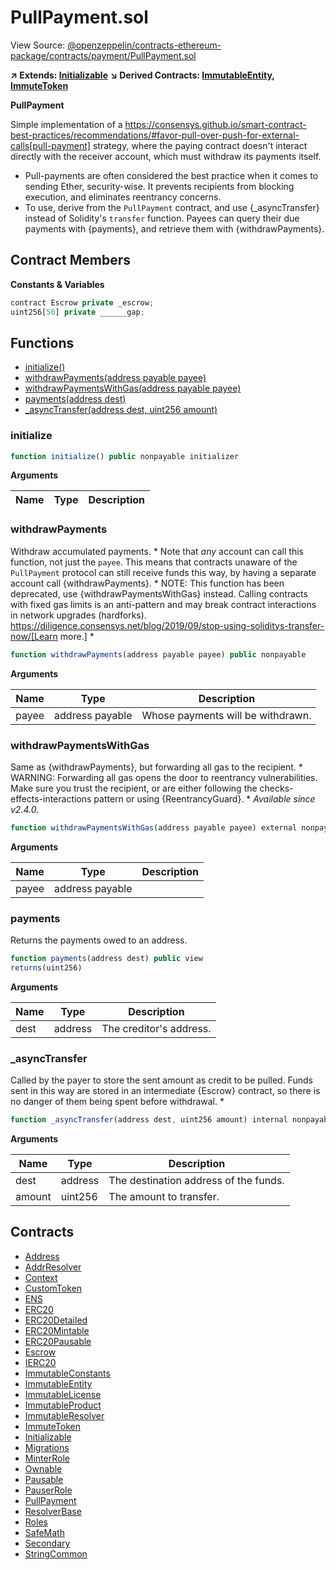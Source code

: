 # PullPayment.sol

View Source: [@openzeppelin/contracts-ethereum-package/contracts/payment/PullPayment.sol](../@openzeppelin/contracts-ethereum-package/contracts/payment/PullPayment.sol)

**↗ Extends: [Initializable](Initializable.md)**
**↘ Derived Contracts: [ImmutableEntity](ImmutableEntity.md), [ImmuteToken](ImmuteToken.md)**

**PullPayment**

Simple implementation of a
https://consensys.github.io/smart-contract-best-practices/recommendations/#favor-pull-over-push-for-external-calls[pull-payment]
strategy, where the paying contract doesn't interact directly with the
receiver account, which must withdraw its payments itself.
 * Pull-payments are often considered the best practice when it comes to sending
Ether, security-wise. It prevents recipients from blocking execution, and
eliminates reentrancy concerns.
 * To use, derive from the `PullPayment` contract, and use {_asyncTransfer}
instead of Solidity's `transfer` function. Payees can query their due
payments with {payments}, and retrieve them with {withdrawPayments}.

## Contract Members
**Constants & Variables**

```js
contract Escrow private _escrow;
uint256[50] private ______gap;

```

## Functions

- [initialize()](#initialize)
- [withdrawPayments(address payable payee)](#withdrawpayments)
- [withdrawPaymentsWithGas(address payable payee)](#withdrawpaymentswithgas)
- [payments(address dest)](#payments)
- [_asyncTransfer(address dest, uint256 amount)](#_asynctransfer)

### initialize

```js
function initialize() public nonpayable initializer 
```

**Arguments**

| Name        | Type           | Description  |
| ------------- |------------- | -----|

### withdrawPayments

Withdraw accumulated payments.
     * Note that _any_ account can call this function, not just the `payee`.
This means that contracts unaware of the `PullPayment` protocol can still
receive funds this way, by having a separate account call
{withdrawPayments}.
     * NOTE: This function has been deprecated, use {withdrawPaymentsWithGas}
instead. Calling contracts with fixed gas limits is an anti-pattern and
may break contract interactions in network upgrades (hardforks).
https://diligence.consensys.net/blog/2019/09/stop-using-soliditys-transfer-now/[Learn more.]
     *

```js
function withdrawPayments(address payable payee) public nonpayable
```

**Arguments**

| Name        | Type           | Description  |
| ------------- |------------- | -----|
| payee | address payable | Whose payments will be withdrawn. | 

### withdrawPaymentsWithGas

Same as {withdrawPayments}, but forwarding all gas to the recipient.
     * WARNING: Forwarding all gas opens the door to reentrancy vulnerabilities.
Make sure you trust the recipient, or are either following the
checks-effects-interactions pattern or using {ReentrancyGuard}.
     * _Available since v2.4.0._

```js
function withdrawPaymentsWithGas(address payable payee) external nonpayable
```

**Arguments**

| Name        | Type           | Description  |
| ------------- |------------- | -----|
| payee | address payable |  | 

### payments

Returns the payments owed to an address.

```js
function payments(address dest) public view
returns(uint256)
```

**Arguments**

| Name        | Type           | Description  |
| ------------- |------------- | -----|
| dest | address | The creditor's address. | 

### _asyncTransfer

Called by the payer to store the sent amount as credit to be pulled.
Funds sent in this way are stored in an intermediate {Escrow} contract, so
there is no danger of them being spent before withdrawal.
     *

```js
function _asyncTransfer(address dest, uint256 amount) internal nonpayable
```

**Arguments**

| Name        | Type           | Description  |
| ------------- |------------- | -----|
| dest | address | The destination address of the funds. | 
| amount | uint256 | The amount to transfer. | 

## Contracts

* [Address](Address.md)
* [AddrResolver](AddrResolver.md)
* [Context](Context.md)
* [CustomToken](CustomToken.md)
* [ENS](ENS.md)
* [ERC20](ERC20.md)
* [ERC20Detailed](ERC20Detailed.md)
* [ERC20Mintable](ERC20Mintable.md)
* [ERC20Pausable](ERC20Pausable.md)
* [Escrow](Escrow.md)
* [IERC20](IERC20.md)
* [ImmutableConstants](ImmutableConstants.md)
* [ImmutableEntity](ImmutableEntity.md)
* [ImmutableLicense](ImmutableLicense.md)
* [ImmutableProduct](ImmutableProduct.md)
* [ImmutableResolver](ImmutableResolver.md)
* [ImmuteToken](ImmuteToken.md)
* [Initializable](Initializable.md)
* [Migrations](Migrations.md)
* [MinterRole](MinterRole.md)
* [Ownable](Ownable.md)
* [Pausable](Pausable.md)
* [PauserRole](PauserRole.md)
* [PullPayment](PullPayment.md)
* [ResolverBase](ResolverBase.md)
* [Roles](Roles.md)
* [SafeMath](SafeMath.md)
* [Secondary](Secondary.md)
* [StringCommon](StringCommon.md)
